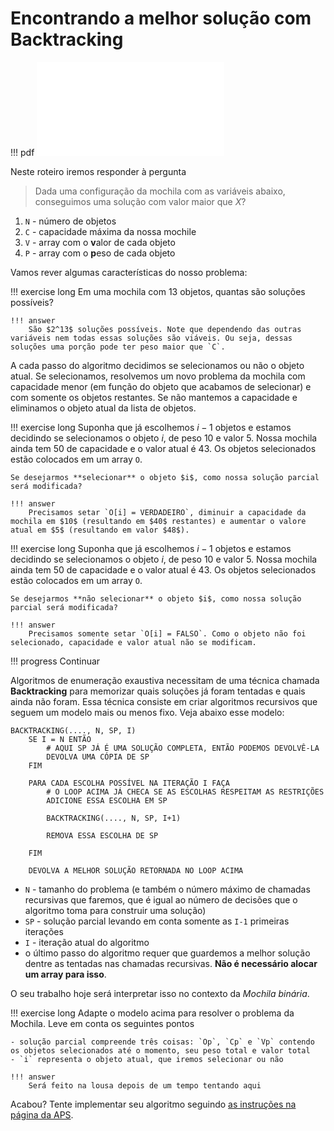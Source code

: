 # Encontrando a melhor solução com Backtracking

!!! pdf
    ![](../slides-backtracking.pdf)


Neste roteiro iremos responder à pergunta 

> Dada uma configuração da mochila com as variáveis abaixo, conseguimos uma solução com valor maior que *X*?

1. `N` - número de objetos
1. `C` - capacidade máxima da nossa mochile
1. `V` - array com o **v**alor de cada objeto
1. `P` - array com o **p**eso de cada objeto

Vamos rever algumas características do nosso problema:

!!! exercise long
    Em uma mochila com 13 objetos, quantas são soluções possíveis?

    !!! answer
        São $2^13$ soluções possíveis. Note que dependendo das outras variáveis nem todas essas soluções são viáveis. Ou seja, dessas soluções uma porção pode ter peso maior que `C`.

A cada passo do algoritmo decidimos se selecionamos ou não o objeto atual. Se selecionamos, resolvemos um novo problema da mochila com capacidade menor (em função do objeto que acabamos de selecionar) e com somente os objetos restantes. Se não mantemos a capacidade e eliminamos o objeto atual da lista de objetos.

!!! exercise long
    Suponha que já escolhemos $i-1$ objetos e estamos decidindo se selecionamos o objeto $i$, de peso $10$ e valor $5$. Nossa mochila ainda tem $50$ de capacidade e o valor atual é $43$. Os objetos selecionados estão colocados em um array `O`.

    Se desejarmos **selecionar** o objeto $i$, como nossa solução parcial será modificada?

    !!! answer
        Precisamos setar `O[i] = VERDADEIRO`, diminuir a capacidade da mochila em $10$ (resultando em $40$ restantes) e aumentar o valore atual em $5$ (resultando em valor $48$).


!!! exercise long
    Suponha que já escolhemos $i-1$ objetos e estamos decidindo se selecionamos o objeto $i$, de peso $10$ e valor $5$. Nossa mochila ainda tem $50$ de capacidade e o valor atual é $43$. Os objetos selecionados estão colocados em um array `O`.

    Se desejarmos **não selecionar** o objeto $i$, como nossa solução parcial será modificada?

    !!! answer
        Precisamos somente setar `O[i] = FALSO`. Como o objeto não foi selecionado, capacidade e valor atual não se modificam.


    
!!! progress
    Continuar


Algoritmos de enumeração exaustiva necessitam de uma técnica chamada **Backtracking** para memorizar quais soluções já foram tentadas e quais ainda não foram. Essa técnica consiste em criar algoritmos recursivos que seguem um modelo mais ou menos fixo. Veja abaixo esse modelo:

```
BACKTRACKING(...., N, SP, I)
    SE I = N ENTÃO
        # AQUI SP JÁ É UMA SOLUÇÃO COMPLETA, ENTÃO PODEMOS DEVOLVÊ-LA
        DEVOLVA UMA CÓPIA DE SP
    FIM

    PARA CADA ESCOLHA POSSÍVEL NA ITERAÇÃO I FAÇA
        # O LOOP ACIMA JÁ CHECA SE AS ESCOLHAS RESPEITAM AS RESTRIÇÕES
        ADICIONE ESSA ESCOLHA EM SP

        BACKTRACKING(...., N, SP, I+1)

        REMOVA ESSA ESCOLHA DE SP

    FIM

    DEVOLVA A MELHOR SOLUÇÃO RETORNADA NO LOOP ACIMA
```

- `N` - tamanho do problema (e também o número máximo de chamadas recursivas que faremos, que é igual ao número de decisões que o algoritmo toma para construir uma solução)
- `SP` - solução parcial levando em conta somente as `I-1` primeiras iterações
- `I` - iteração atual do algoritmo
- o último passo do algoritmo requer que guardemos a melhor solução dentre as tentadas nas chamadas recursivas. **Não é necessário alocar um array para isso**.


O seu trabalho hoje será interpretar isso no contexto da *Mochila binária*.

!!! exercise long
    Adapte o modelo acima para resolver o problema da Mochila. Leve em conta os seguintes pontos
    
    - solução parcial compreende três coisas: `Op`, `Cp` e `Vp` contendo os objetos selecionados até o momento, seu peso total e valor total
    - `i` representa o objeto atual, que iremos selecionar ou não

    !!! answer
        Será feito na lousa depois de um tempo tentando aqui

Acabou? Tente implementar seu algoritmo seguindo [as instruções na página da APS](aps.md).


